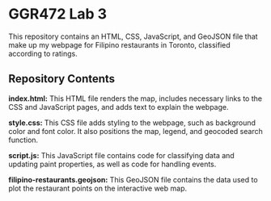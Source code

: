 # GGR472 Lab 3
This repository contains an HTML, CSS, JavaScript, and GeoJSON file that make up my webpage for Filipino restaurants in Toronto, classified according to ratings.
## Repository Contents
**index.html:** This HTML file renders the map, includes necessary links to the CSS and JavaScript pages, and adds text to explain the webpage.

**style.css:** This CSS file adds styling to the webpage, such as background color and font color. It also positions the map, legend, and geocoded search function.

**script.js:** This JavaScript file contains code for classifying data and updating paint properties, as well as code for handling events.

**filipino-restaurants.geojson:** This GeoJSON file contains the data used to plot the restaurant points on the interactive web map.
